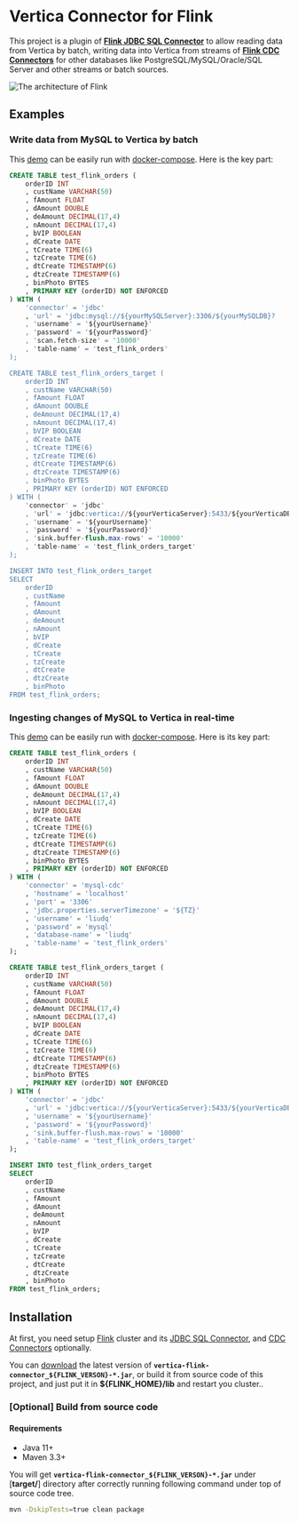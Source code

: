 # Vertica Connector for Flink

This project is a plugin of  [**Flink JDBC SQL Connector**](https://nightlies.apache.org/flink/flink-docs-release-1.15/docs/connectors/table/jdbc/) to allow reading data from Vertica by batch,  writing data into Vertica from streams of  [**Flink CDC Connectors**](https://ververica.github.io/flink-cdc-connectors/master/content/about.html) for other databases like PostgreSQL/MySQL/Oracle/SQL Server and other streams or batch sources.

![The architecture of Flink](https://flink.apache.org/img/flink-home-graphic.png)

## Examples

### Write data from MySQL to Vertica by batch

This [demo](./demos/testBatchMySQL2Vertica/testBatchMySQL2Vertica.sh) can be easily run with [docker-compose](https://docs.docker.com/compose/). Here is the key part:

```SQL
CREATE TABLE test_flink_orders (
    orderID INT
    , custName VARCHAR(50)
    , fAmount FLOAT
    , dAmount DOUBLE
    , deAmount DECIMAL(17,4)
    , nAmount DECIMAL(17,4)
    , bVIP BOOLEAN
    , dCreate DATE
    , tCreate TIME(6)
    , tzCreate TIME(6)
    , dtCreate TIMESTAMP(6)
    , dtzCreate TIMESTAMP(6)
    , binPhoto BYTES
    , PRIMARY KEY (orderID) NOT ENFORCED
) WITH (
    'connector' = 'jdbc'
    , 'url' = 'jdbc:mysql://${yourMySQLServer}:3306/${yourMySQLDB}?
    , 'username' = '${yourUsername}'
    , 'password' = '${yourPassword}'
    , 'scan.fetch-size' = '10000'
    , 'table-name' = 'test_flink_orders'
);

CREATE TABLE test_flink_orders_target (
    orderID INT
    , custName VARCHAR(50)
    , fAmount FLOAT
    , dAmount DOUBLE
    , deAmount DECIMAL(17,4)
    , nAmount DECIMAL(17,4)
    , bVIP BOOLEAN
    , dCreate DATE
    , tCreate TIME(6)
    , tzCreate TIME(6)
    , dtCreate TIMESTAMP(6)
    , dtzCreate TIMESTAMP(6)
    , binPhoto BYTES
    , PRIMARY KEY (orderID) NOT ENFORCED
) WITH (
    'connector' = 'jdbc'
    , 'url' = 'jdbc:vertica://${yourVerticaServer}:5433/${yourVerticaDBName}'
    , 'username' = '${yourUsername}'
    , 'password' = '${yourPassword}'
    , 'sink.buffer-flush.max-rows' = '10000'
    , 'table-name' = 'test_flink_orders_target'
);

INSERT INTO test_flink_orders_target
SELECT 
    orderID
    , custName 
    , fAmount
    , dAmount
    , deAmount
    , nAmount
    , bVIP
    , dCreate
    , tCreate
    , tzCreate
    , dtCreate
    , dtzCreate
    , binPhoto
FROM test_flink_orders;
```

### Ingesting changes of MySQL to Vertica in real-time

This [demo](./demos/testCDCMySQL2Vertica/testCDCMySQL2Vertica.sh) can be easily run with [docker-compose](https://docs.docker.com/compose/). Here is its key part:

```SQL
CREATE TABLE test_flink_orders (
    orderID INT
    , custName VARCHAR(50)
    , fAmount FLOAT
    , dAmount DOUBLE
    , deAmount DECIMAL(17,4)
    , nAmount DECIMAL(17,4)
    , bVIP BOOLEAN
    , dCreate DATE
    , tCreate TIME(6)
    , tzCreate TIME(6)
    , dtCreate TIMESTAMP(6)
    , dtzCreate TIMESTAMP(6)
    , binPhoto BYTES
    , PRIMARY KEY (orderID) NOT ENFORCED
) WITH (
    'connector' = 'mysql-cdc'
    , 'hostname' = 'localhost'
    , 'port' = '3306'
    , 'jdbc.properties.serverTimezone' = '${TZ}'
    , 'username' = 'liudq'
    , 'password' = 'mysql'
    , 'database-name' = 'liudq'
    , 'table-name' = 'test_flink_orders'
);

CREATE TABLE test_flink_orders_target (
    orderID INT
    , custName VARCHAR(50)
    , fAmount FLOAT
    , dAmount DOUBLE
    , deAmount DECIMAL(17,4)
    , nAmount DECIMAL(17,4)
    , bVIP BOOLEAN
    , dCreate DATE
    , tCreate TIME(6)
    , tzCreate TIME(6)
    , dtCreate TIMESTAMP(6)
    , dtzCreate TIMESTAMP(6)
    , binPhoto BYTES
    , PRIMARY KEY (orderID) NOT ENFORCED
) WITH (
    'connector' = 'jdbc'
    , 'url' = 'jdbc:vertica://${yourVerticaServer}:5433/${yourVerticaDBName}'
    , 'username' = '${yourUsername}'
    , 'password' = '${yourPassword}'
    , 'sink.buffer-flush.max-rows' = '10000'
    , 'table-name' = 'test_flink_orders_target'
);

INSERT INTO test_flink_orders_target
SELECT 
    orderID
    , custName 
    , fAmount
    , dAmount
    , deAmount
    , nAmount
    , bVIP
    , dCreate
    , tCreate
    , tzCreate
    , dtCreate
    , dtzCreate
    , binPhoto
FROM test_flink_orders;
```

## Installation

At first, you need setup [Flink](https://flink.apache.org/) cluster and its [JDBC SQL Connector](https://nightlies.apache.org/flink/flink-docs-release-1.15/docs/connectors/table/jdbc/), and [CDC Connectors](https://ververica.github.io/flink-cdc-connectors/master/content/about.html) optionally.

You can [download](https://github.com/dingqiangliu/vertica-flink-connector/releases/latest) the latest version of **`vertica-flink-connector_${FLINK_VERSON}-*.jar`**, or build it from source code of this project, and just put it in **${FLINK_HOME}/lib** and restart you cluster..

### [Optional] Build from source code

#### Requirements

- Java 11+
- Maven 3.3+


You will get **`vertica-flink-connector_${FLINK_VERSON}-*.jar`** under [**target/**] directory after correctly running following command under top of source code tree.

``` BASH
mvn -DskipTests=true clean package
```

